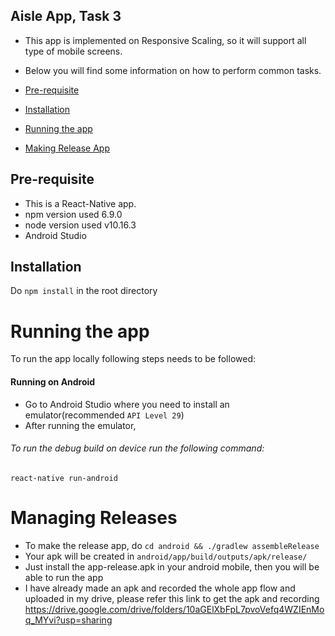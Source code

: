 ## Aisle App, Task 3

- This app is implemented on Responsive Scaling, so it will support all type of mobile screens.
- Below you will find some information on how to perform common tasks.<br>

- [Pre-requisite](#pre-requisite)
- [Installation](#installation)
- [Running the app](#running-the-app)
- [Making Release App](#managing-releases)

## Pre-requisite

- This is a React-Native app.
- npm version used 6.9.0
- node version used v10.16.3
- Android Studio

## Installation

Do `npm install` in the root directory

# Running the app

To run the app locally following steps needs to be followed:

#### Running on Android

- Go to Android Studio where you need to install an emulator(recommended `API Level 29`)
- After running the emulator,

###### To run the debug build on device run the following command:

`react-native run-android`

# Managing Releases

- To make the release app, do `cd android && ./gradlew assembleRelease`
- Your apk will be created in `android/app/build/outputs/apk/release/`
- Just install the app-release.apk in your android mobile, then you will be able to run the app
- I have already made an apk and recorded the whole app flow and uploaded in my drive, please refer this link to get the apk and recording
  https://drive.google.com/drive/folders/10aGElXbFpL7pvoVefq4WZIEnMoq_MYvi?usp=sharing
